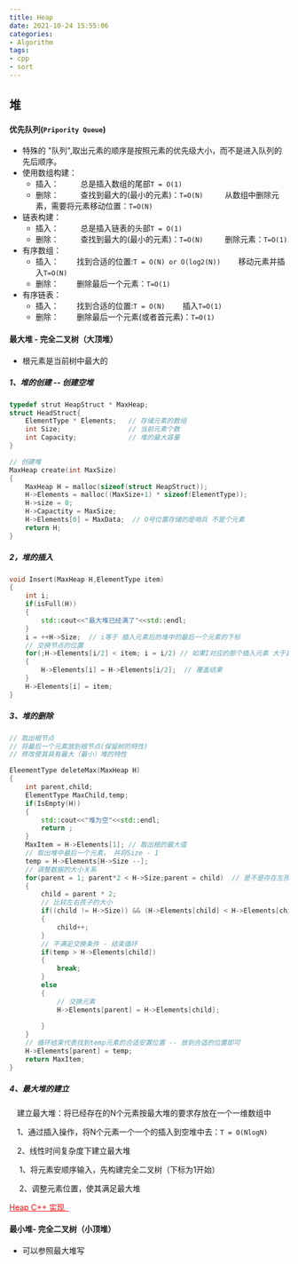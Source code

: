 ```yaml
---
title: Heap 
date: 2021-10-24 15:55:06
categories:
- Algorithm
tags:
- cpp
- sort
---
```


## 堆

#### 优先队列(`Pripority Queue`)
- 特殊的 "队列",取出元素的顺序是按照元素的优先级大小，而不是进入队列的先后顺序。
- 使用数组构建：
  - 插入：
   &ensp;&ensp;&ensp;&ensp;&ensp;总是插入数组的尾部`T = O(1)`
  - 删除：
	 &ensp;&ensp;&ensp;&ensp;&ensp;查找到最大的(最小的元素)：`T=O(N)`
	  &ensp;&ensp;&ensp;&ensp;&ensp;从数组中删除元素，需要将元素移动位置：`T=O(N)`
- 链表构建：
    - 插入：
   &ensp;&ensp;&ensp;&ensp;&ensp;总是插入链表的头部`T = O(1)`
  - 删除：
	 &ensp;&ensp;&ensp;&ensp;&ensp;查找到最大的(最小的元素)：`T=O(N)`
	  &ensp;&ensp;&ensp;&ensp;&ensp;删除元素：`T=O(1)`
- 有序数组：
    - 插入：
   &ensp;&ensp;&ensp;&ensp;找到合适的位置:`T = O(N) or O(log2(N))`
   &ensp;&ensp;&ensp;&ensp;移动元素并插入`T=O(N)`
  - 删除：
	 &ensp;&ensp;&ensp;&ensp;删除最后一个元素：`T=O(1)`
- 有序链表：
    - 插入：
   &ensp;&ensp;&ensp;&ensp;找到合适的位置:`T = O(N)`
   &ensp;&ensp;&ensp;&ensp;插入`T=O(1)`
  - 删除：
	 &ensp;&ensp;&ensp;&ensp;删除最后一个元素(或者首元素)：`T=O(1)`

#### 最大堆 - 完全二叉树（大顶堆）

- 根元素是当前树中最大的

##### 1、堆的创建 -- 创建空堆

```C++
typedef strut HeapStruct * MaxHeap;
struct HeadStruct{
    ElementType * Elements;   // 存储元素的数组 
    int Size;                 // 当前元素个数
    int Capacity;             // 堆的最大容量
}

// 创建堆
MaxHeap create(int MaxSize)
{
    MaxHeap H = malloc(sizeof(struct HeapStruct));
    H->Elements = malloc((MaxSize+1) * sizeof(ElementType));
    H->size = 0;
    H->Capactity = MaxSize;
    H->Elements[0] = MaxData;  // O号位置存储的是哨兵 不是个元素 
	return H;
}

```



##### 2，堆的插入

```C++ 
void Insert(MaxHeap H,ElementType item)
{
    int i;
    if(isFull(H))
    {
        std::cout<<"最大堆已经满了"<<std::endl;
    }
    i = ++H->Size;  // i等于 插入元素后的堆中的最后一个元素的下标
    // 交换节点的位置 
    for(;H->Elements[i/2] < item; i = i/2) // 如果I对应的那个插入元素 大于其父节点的数据 交换两个元素的值
    {
        H->Elements[i] = H->Elements[i/2];  // 覆盖结果
    }
    H->Elements[i] = item;
}

```

##### 3、堆的删除

```C++ 
// 取出根节点
// 将最后一个元素放到根节点(保留树的特性)
// 修改使其具有最大（最小）堆的特性

EleementType deleteMax(MaxHeap H)
{
    int parent,child;
    ElementType MaxChild,temp;
    if(IsEmpty(H))
    {
        std::cout<<"堆为空"<<std::endl;
        return ;
    }
    MaxItem = H->Elements[1]; // 取出根的最大值 
    // 取出堆中最后一个元素， 并将Size - 1
    temp = H->Elements[H->Size --];
    // 调整数据的大小关系 
    for(parent = 1; parent*2 < H->Size;parent = child)  // 是不是存在左孩子 
    {
        child = parent * 2;
        // 比较左右孩子的大小
        if((child != H->Size)) && (H->Elements[child] < H->Elements[child+1]))  // 当前child不是最后一个元素 
        {
            child++; 
        }
        // 不满足交换条件 - 结束循环
        if(temp > H->Elements[child])
        {
            break;
        }
        else
        {
            // 交换元素 
            H->Elements[parent] = H->Elements[child];
            
        }
    }
    // 循环结束代表找到temp元素的合适安置位置 -- 放到合适的位置即可
    H->Elements[parent] = temp;
    return MaxItem;
}

```

##### 4、最大堆的建立

&ensp;&ensp;建立最大堆：将已经存在的N个元素按最大堆的要求存放在一个一维数组中

&ensp;&ensp;1、通过插入操作，将N个元素一个一个的插入到空堆中去：`T = O(NlogN)`

&ensp;&ensp;2、线性时间复杂度下建立最大堆

​	&ensp;&ensp;1、将元素安顺序输入，先构建完全二叉树（下标为1开始）

&ensp;	&ensp;2、调整元素位置，使其满足最大堆

<a href=https://github.com/CuntBoy/Sort_Algorithm/tree/main/heap style="color:red">Heap C++ 实现  </a>

#### 最小堆- 完全二叉树（小顶堆）

- 可以参照最大堆写

